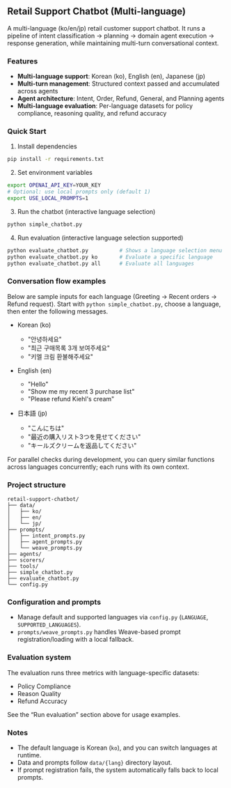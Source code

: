 ## Retail Support Chatbot (Multi-language)

A multi-language (ko/en/jp) retail customer support chatbot. It runs a pipeline of intent classification → planning → domain agent execution → response generation, while maintaining multi-turn conversational context.

### Features
- **Multi-language support**: Korean (ko), English (en), Japanese (jp)
- **Multi-turn management**: Structured context passed and accumulated across agents
- **Agent architecture**: Intent, Order, Refund, General, and Planning agents
- **Multi-language evaluation**: Per-language datasets for policy compliance, reasoning quality, and refund accuracy

### Quick Start
1) Install dependencies
```bash
pip install -r requirements.txt
```

2) Set environment variables
```bash
export OPENAI_API_KEY=YOUR_KEY
# Optional: use local prompts only (default 1)
export USE_LOCAL_PROMPTS=1
```

3) Run the chatbot (interactive language selection)
```bash
python simple_chatbot.py
```

4) Run evaluation (interactive language selection supported)
```bash
python evaluate_chatbot.py          # Shows a language selection menu
python evaluate_chatbot.py ko       # Evaluate a specific language
python evaluate_chatbot.py all      # Evaluate all languages
```

### Conversation flow examples
Below are sample inputs for each language (Greeting → Recent orders → Refund request). Start with `python simple_chatbot.py`, choose a language, then enter the following messages.

- Korean (ko)
  - "안녕하세요"
  - "최근 구매목록 3개 보여주세요"
  - "키엘 크림 환불해주세요"

- English (en)
  - "Hello"
  - "Show me my recent 3 purchase list"
  - "Please refund Kiehl's cream"

- 日本語 (jp)
  - "こんにちは"
  - "最近の購入リスト3つを見せてください"
  - "キールズクリームを返品してください"

For parallel checks during development, you can query similar functions across languages concurrently; each runs with its own context.

### Project structure
```
retail-support-chatbot/
├── data/
│   ├── ko/
│   ├── en/
│   └── jp/
├── prompts/
│   ├── intent_prompts.py
│   ├── agent_prompts.py
│   └── weave_prompts.py
├── agents/
├── scorers/
├── tools/
├── simple_chatbot.py
├── evaluate_chatbot.py
└── config.py
```

### Configuration and prompts
- Manage default and supported languages via `config.py` (`LANGUAGE`, `SUPPORTED_LANGUAGES`).
- `prompts/weave_prompts.py` handles Weave-based prompt registration/loading with a local fallback.

### Evaluation system
The evaluation runs three metrics with language-specific datasets:
- Policy Compliance
- Reason Quality
- Refund Accuracy

See the “Run evaluation” section above for usage examples.

### Notes
- The default language is Korean (`ko`), and you can switch languages at runtime.
- Data and prompts follow `data/{lang}` directory layout.
- If prompt registration fails, the system automatically falls back to local prompts.

